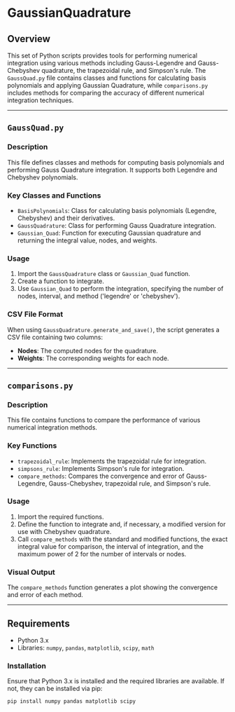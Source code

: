 # GaussianQuadrature

## Overview
This set of Python scripts provides tools for performing numerical integration using various methods including Gauss-Legendre and Gauss-Chebyshev quadrature, the trapezoidal rule, and Simpson's rule. The `GaussQuad.py` file contains classes and functions for calculating basis polynomials and applying Gaussian Quadrature, while `comparisons.py` includes methods for comparing the accuracy of different numerical integration techniques.

---

## `GaussQuad.py`

### Description
This file defines classes and methods for computing basis polynomials and performing Gauss Quadrature integration. It supports both Legendre and Chebyshev polynomials.

### Key Classes and Functions
- `BasisPolynomials`: Class for calculating basis polynomials (Legendre, Chebyshev) and their derivatives.
- `GaussQuadrature`: Class for performing Gauss Quadrature integration.
- `Gaussian_Quad`: Function for executing Gaussian quadrature and returning the integral value, nodes, and weights.

### Usage
1. Import the `GaussQuadrature` class or `Gaussian_Quad` function.
2. Create a function to integrate.
3. Use `Gaussian_Quad` to perform the integration, specifying the number of nodes, interval, and method ('legendre' or 'chebyshev').

### CSV File Format
When using `GaussQuadrature.generate_and_save()`, the script generates a CSV file containing two columns:
- **Nodes**: The computed nodes for the quadrature.
- **Weights**: The corresponding weights for each node.

---

## `comparisons.py`

### Description
This file contains functions to compare the performance of various numerical integration methods.

### Key Functions
- `trapezoidal_rule`: Implements the trapezoidal rule for integration.
- `simpsons_rule`: Implements Simpson's rule for integration.
- `compare_methods`: Compares the convergence and error of Gauss-Legendre, Gauss-Chebyshev, trapezoidal rule, and Simpson's rule.

### Usage
1. Import the required functions.
2. Define the function to integrate and, if necessary, a modified version for use with Chebyshev quadrature.
3. Call `compare_methods` with the standard and modified functions, the exact integral value for comparison, the interval of integration, and the maximum power of 2 for the number of intervals or nodes.

### Visual Output
The `compare_methods` function generates a plot showing the convergence and error of each method.

---

## Requirements
- Python 3.x
- Libraries: `numpy`, `pandas`, `matplotlib`, `scipy`, `math`

### Installation
Ensure that Python 3.x is installed and the required libraries are available. If not, they can be installed via pip:
```bash
pip install numpy pandas matplotlib scipy
